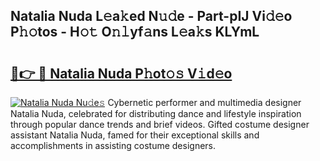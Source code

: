 ## Natalia Nuda L𝚎a𝚔ed N𝚞𝚍e - Part-pIJ Vi𝚍𝚎o P𝚑𝚘tos - H𝚘𝚝 O𝚗𝚕yf𝚊ns L𝚎a𝚔s KLYmL

# <h2><a href="http://kfeerb8.oniu.top/?m=Natalia+Nuda">🔗👉 🔴 Natalia Nuda P𝚑ot𝚘𝚜 V𝚒d𝚎o</a></h2>

[![Natalia Nuda Nu𝚍e𝚜](https://i.imgur.com/0qMVB7G.gif)](http://kfeerb8.oniu.top/?m=Natalia+Nuda)
Cybernetic performer and multimedia designer Natalia Nuda, celebrated for distributing dance and lifestyle inspiration through popular dance trends and brief videos. Gifted costume designer assistant Natalia Nuda, famed for their exceptional skills and accomplishments in assisting costume designers.  
